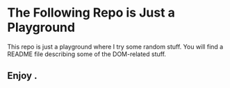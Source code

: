 # The Following Repo is Just a Playground

This repo is just a playground where I try some random stuff. You will find a README file describing some of the DOM-related stuff.
## Enjoy .
